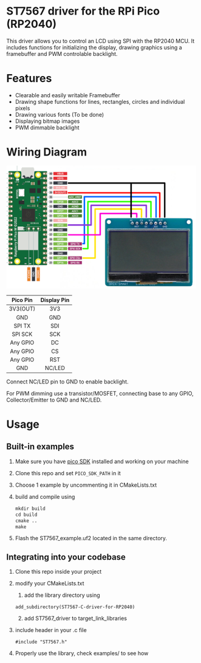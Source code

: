 # ST7567 driver for the RPi Pico (RP2040)
This driver allows you to control an LCD using SPI with the RP2040 MCU.
It includes functions for initializing the display, drawing graphics using a framebuffer and PWM controlable backlight.


# Features
- Clearable and easily writable Framebuffer 
- Drawing shape functions for lines, rectangles, circles and individual pixels
- Drawing various fonts (To be done)
- Displaying bitmap images
- PWM dimmable backlight

# Wiring Diagram

<img src="images/wiringDiagram.png" width="500"/>

| Pico Pin | Display Pin  |
| :------: |:----:|
| 3V3(OUT) | 3V3 |
| GND | GND |
| SPI TX | SDI |
| SPI SCK | SCK |
| Any GPIO | DC |
| Any GPIO | CS |
| Any GPIO | RST |
| GND | NC/LED |

Connect NC/LED pin to GND to enable backlight.

For PWM dimming use a transistor/MOSFET, connecting base to any GPIO, Collector/Emitter to GND and NC/LED.

# Usage

## Built-in examples
1. Make sure you have [pico SDK](https://github.com/raspberrypi/pico-sdk) installed and working on your machine
2. Clone this repo and set `PICO_SDK_PATH` in it
3. Choose 1 example by uncommenting it in CMakeLists.txt
5. build and compile using

    ```
    mkdir build
    cd build
    cmake ..
    make
    ```

3. Flash the ST7567_example.uf2 located in the same directory. 

## Integrating into your codebase
1. Clone this repo inside your project

2. modify your CMakeLists.txt 

    1. add the library directory using
    ``` 
    add_subdirectory(ST7567-C-driver-for-RP2040)
    ```
    2. add ST7567_driver to target_link_libraries

3. include header in your .c file
    ```
    #include "ST7567.h"
    ```

4. Properly use the library, check examples/ to see how
